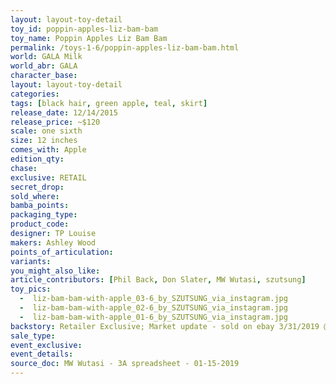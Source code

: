```yaml
---
layout: layout-toy-detail 
toy_id: poppin-apples-liz-bam-bam
toy_name: Poppin Apples Liz Bam Bam
permalink: /toys-1-6/poppin-apples-liz-bam-bam.html
world: GALA Milk
world_abr: GALA
character_base: 
layout: layout-toy-detail
categories: 
tags: [black hair, green apple, teal, skirt]
release_date: 12/14/2015
release_price: ~$120
scale: one sixth
size: 12 inches
comes_with: Apple
edition_qty: 
chase: 
exclusive: RETAIL
secret_drop: 
sold_where: 
bamba_points: 
packaging_type: 
product_code:
designer: TP Louise
makers: Ashley Wood
points_of_articulation: 
variants: 
you_might_also_like: 
article_contributors: [Phil Back, Don Slater, MW Wutasi, szutsung]
toy_pics: 
  -  liz-bam-bam-with-apple_03-6_by_SZUTSUNG_via_instagram.jpg
  -  liz-bam-bam-with-apple_02-6_by_SZUTSUNG_via_instagram.jpg
  -  liz-bam-bam-with-apple_01-6_by_SZUTSUNG_via_instagram.jpg
backstory: Retailer Exclusive; Market update - sold on ebay 3/31/2019 @ $167.50.
sale_type: 
event_exclusive: 
event_details: 
source_doc: MW Wutasi - 3A spreadsheet - 01-15-2019
---
```

